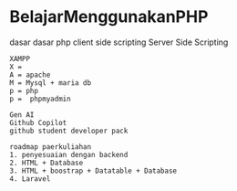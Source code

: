 # BelajarMenggunakanPHP

dasar dasar php
client side scripting
Server Side Scripting

    XAMPP
    X =
    A = apache
    M = Mysql + maria db
    p = php
    p =  phpmyadmin

    Gen AI
    Github Copilot
    github student developer pack

    roadmap paerkuliahan
    1. penyesuaian dengan backend
    2. HTML + Database
    3. HTML + boostrap + Datatable + Database
    4. Laravel

